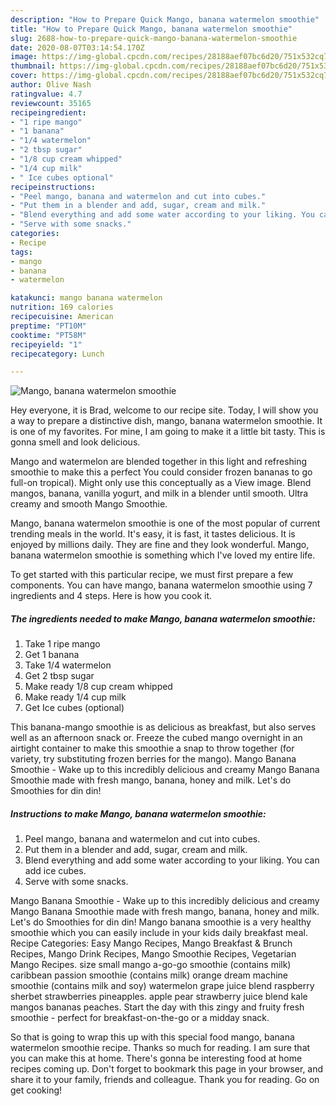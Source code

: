 ```yaml
---
description: "How to Prepare Quick Mango, banana watermelon smoothie"
title: "How to Prepare Quick Mango, banana watermelon smoothie"
slug: 2688-how-to-prepare-quick-mango-banana-watermelon-smoothie
date: 2020-08-07T03:14:54.170Z
image: https://img-global.cpcdn.com/recipes/28188aef07bc6d20/751x532cq70/mango-banana-watermelon-smoothie-recipe-main-photo.jpg
thumbnail: https://img-global.cpcdn.com/recipes/28188aef07bc6d20/751x532cq70/mango-banana-watermelon-smoothie-recipe-main-photo.jpg
cover: https://img-global.cpcdn.com/recipes/28188aef07bc6d20/751x532cq70/mango-banana-watermelon-smoothie-recipe-main-photo.jpg
author: Olive Nash
ratingvalue: 4.7
reviewcount: 35165
recipeingredient:
- "1 ripe mango"
- "1 banana"
- "1/4 watermelon"
- "2 tbsp sugar"
- "1/8 cup cream whipped"
- "1/4 cup milk"
- " Ice cubes optional"
recipeinstructions:
- "Peel mango, banana and watermelon and cut into cubes."
- "Put them in a blender and add, sugar, cream and milk."
- "Blend everything and add some water according to your liking. You can add ice cubes."
- "Serve with some snacks."
categories:
- Recipe
tags:
- mango
- banana
- watermelon

katakunci: mango banana watermelon 
nutrition: 169 calories
recipecuisine: American
preptime: "PT10M"
cooktime: "PT58M"
recipeyield: "1"
recipecategory: Lunch

---
```



![Mango, banana watermelon smoothie](https://img-global.cpcdn.com/recipes/28188aef07bc6d20/751x532cq70/mango-banana-watermelon-smoothie-recipe-main-photo.jpg)

Hey everyone, it is Brad, welcome to our recipe site. Today, I will show you a way to prepare a distinctive dish, mango, banana watermelon smoothie. It is one of my favorites. For mine, I am going to make it a little bit tasty. This is gonna smell and look delicious.

Mango and watermelon are blended together in this light and refreshing smoothie to make this a perfect You could consider frozen bananas to go full-on tropical). Might only use this conceptually as a View image. Blend mangos, banana, vanilla yogurt, and milk in a blender until smooth. Ultra creamy and smooth Mango Smoothie.

Mango, banana watermelon smoothie is one of the most popular of current trending meals in the world. It's easy, it is fast, it tastes delicious. It is enjoyed by millions daily. They are fine and they look wonderful. Mango, banana watermelon smoothie is something which I've loved my entire life.


To get started with this particular recipe, we must first prepare a few components. You can have mango, banana watermelon smoothie using 7 ingredients and 4 steps. Here is how you cook it.

<!--inarticleads1-->

##### The ingredients needed to make Mango, banana watermelon smoothie:

1. Take 1 ripe mango
1. Get 1 banana
1. Take 1/4 watermelon
1. Get 2 tbsp sugar
1. Make ready 1/8 cup cream whipped
1. Make ready 1/4 cup milk
1. Get  Ice cubes (optional)


This banana-mango smoothie is as delicious as breakfast, but also serves well as an afternoon snack or. Freeze the cubed mango overnight in an airtight container to make this smoothie a snap to throw together (for variety, try substituting frozen berries for the mango). Mango Banana Smoothie - Wake up to this incredibly delicious and creamy Mango Banana Smoothie made with fresh mango, banana, honey and milk. Let&#39;s do Smoothies for din din! 

<!--inarticleads2-->

##### Instructions to make Mango, banana watermelon smoothie:

1. Peel mango, banana and watermelon and cut into cubes.
1. Put them in a blender and add, sugar, cream and milk.
1. Blend everything and add some water according to your liking. You can add ice cubes.
1. Serve with some snacks.


Mango Banana Smoothie - Wake up to this incredibly delicious and creamy Mango Banana Smoothie made with fresh mango, banana, honey and milk. Let&#39;s do Smoothies for din din! Mango banana smoothie is a very healthy smoothie which you can easily include in your kids daily breakfast meal. Recipe Categories: Easy Mango Recipes, Mango Breakfast &amp; Brunch Recipes, Mango Drink Recipes, Mango Smoothie Recipes, Vegetarian Mango Recipes. size small mango a-go-go smoothie (contains milk) caribbean passion smoothie (contains milk) orange dream machine smoothie (contains milk and soy) watermelon grape juice blend raspberry sherbet strawberries pineapples. apple pear strawberry juice blend kale mangos bananas peaches. Start the day with this zingy and fruity fresh smoothie - perfect for breakfast-on-the-go or a midday snack. 

So that is going to wrap this up with this special food mango, banana watermelon smoothie recipe. Thanks so much for reading. I am sure that you can make this at home. There's gonna be interesting food at home recipes coming up. Don't forget to bookmark this page in your browser, and share it to your family, friends and colleague. Thank you for reading. Go on get cooking!
